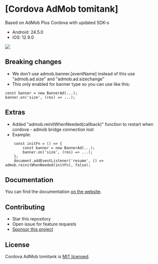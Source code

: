 # [Cordova AdMob tomitank]

Based on AdMob Plus Cordova with updated SDK-s
- Android: 24.5.0
- iOS: 12.9.0

[![](https://img.shields.io/static/v1?label=Sponsor%20Me&style=for-the-badge&message=%E2%9D%A4&logo=GitHub&color=%23fe8e86)](https://github.com/sponsors/tomitank)

## Breaking changes

- We don't use admob.banner.[eventName] instead of this use "admob.ad.size" and "admob.ad.sizechange"
- This only enabled for banner type so you can use like this:
```
const banner = new BannerAd(...);
banner.on('size', (res) => ...);
```

## Extras

- Added "admob.reinitWhenNeeded(callback)" function to restart when cordova - admob bridge connection lost
- Example:
```
	const initFn = () => {
		const banner = new BannerAd(...);
		banner.on('size', (res) => ...);
	};
	document.addEventListener('resume', () => admob.reinitWhenNeeded(initFn), false);
```

## Documentation

You can find the documentation [on the website](https://admob-plus.github.io/docs/cordova).

## Contributing

- Star this repository
- Open issue for feature requests
- [Sponsor this project](https://github.com/sponsors/tomitank)

## License

Cordova AdMob tomitank is [MIT licensed](../../LICENSE).
